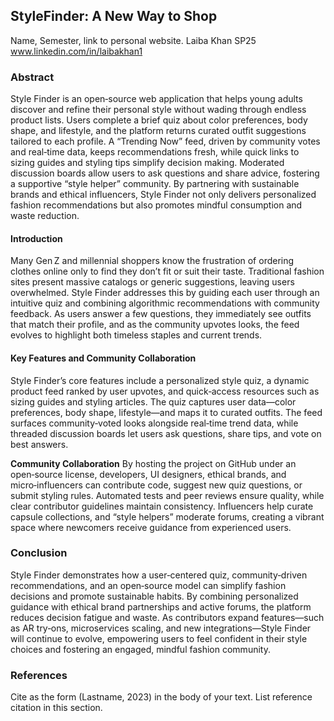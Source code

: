 ## StyleFinder: A New Way to Shop
Name, Semester, link to personal website.
Laiba Khan
SP25
www.linkedin.com/in/laibakhan1 


### Abstract

Style Finder is an open‑source web application that helps young adults discover and refine their personal style without wading through endless product lists. Users complete a brief quiz about color preferences, body shape, and lifestyle, and the platform returns curated outfit suggestions tailored to each profile. A “Trending Now” feed, driven by community votes and real‑time data, keeps recommendations fresh, while quick links to sizing guides and styling tips simplify decision making. Moderated discussion boards allow users to ask questions and share advice, fostering a supportive “style helper” community. By partnering with sustainable brands and ethical influencers, Style Finder not only delivers personalized fashion recommendations but also promotes mindful consumption and waste reduction. 

#### Introduction

Many Gen Z and millennial shoppers know the frustration of ordering clothes online only to find they don’t fit or suit their taste. Traditional fashion sites present massive catalogs or generic suggestions, leaving users overwhelmed. Style Finder addresses this by guiding each user through an intuitive quiz and combining algorithmic recommendations with community feedback. As users answer a few questions, they immediately see outfits that match their profile, and as the community upvotes looks, the feed evolves to highlight both timeless staples and current trends.

#### Key Features and Community Collaboration

Style Finder’s core features include a personalized style quiz, a dynamic product feed ranked by user upvotes, and quick‑access resources such as sizing guides and styling articles. The quiz captures user data—color preferences, body shape, lifestyle—and maps it to curated outfits. The feed surfaces community‑voted looks alongside real‑time trend data, while threaded discussion boards let users ask questions, share tips, and vote on best answers.

**Community Collaboration**
 By hosting the project on GitHub under an open‑source license, developers, UI designers, ethical brands, and micro‑influencers can contribute code, suggest new quiz questions, or submit styling rules. Automated tests and peer reviews ensure quality, while clear contributor guidelines maintain consistency. Influencers help curate capsule collections, and “style helpers” moderate forums, creating a vibrant space where newcomers receive guidance from experienced users.

### Conclusion

Style Finder demonstrates how a user‑centered quiz, community‑driven recommendations, and an open‑source model can simplify fashion decisions and promote sustainable habits. By combining personalized guidance with ethical brand partnerships and active forums, the platform reduces decision fatigue and waste. As contributors expand features—such as AR try‑ons, microservices scaling, and new integrations—Style Finder will continue to evolve, empowering users to feel confident in their style choices and fostering an engaged, mindful fashion community.



### References     


Cite as the form (Lastname, 2023) in the body of your text. List reference citation in this section. 
